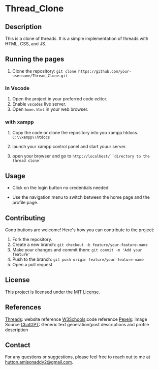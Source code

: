 # Thread_Clone

## Description

This is a clone of threads. It is a simple implementation of threads with HTML, CSS, and JS.

## Running the pages

1. Clone the repository: `git clone https://github.com/your-username/Thread_Clone.git`

### In Vscode

1. Open the project in your preferred code editor.
2. Enable ```vscodes``` live server.
3. Open `home.html` in your web browser.

### with xampp

1. Copy the code or clone the repository into you xampp htdocs. `C:\\xampp\\htdocs`

2. launch your xampp control panel and start youur server.

3. open your browser and go to `http://localhost/``directory to the thread clone`` `

## Usage

- Click on the login button no credentials needed

- Use the navigation menu to switch between the home page and the profile page.

## Contributing

Contributions are welcome! Here's how you can contribute to the project:

1. Fork the repository.
2. Create a new branch: `git checkout -b feature/your-feature-name`
3. Make your changes and commit them: `git commit -m 'Add your feature'`
4. Push to the branch: `git push origin feature/your-feature-name`
5. Open a pull request.

## License

This project is licensed under the [MIT License](LICENSE).

## References

[Threads](https://threads.net): website reference
[W3Schools](https://www.w3schools.com):code reference
[Pexels](https://www.pexels.com): Image Source
[ChatGPT](https://www.chat.openai.com): Generic text generation(post descriptions and profile description

## Contact

For any questions or suggestions, please feel free to reach out to me at [hutton.amisonaddy2@gmail.com](mailto:hutton.amisonaddy2@gmail.com).
